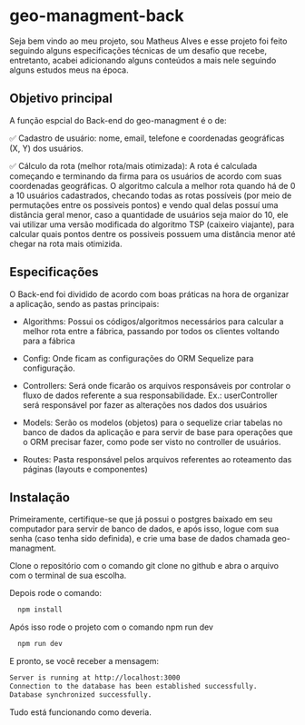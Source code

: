 
# geo-managment-back

Seja bem vindo ao meu projeto, sou Matheus Alves e esse projeto foi feito seguindo alguns especificações técnicas de um desafio que recebe, entretanto, acabei adicionando alguns conteúdos a mais nele seguindo alguns estudos meus na época.

## Objetivo principal

A função espcial do Back-end do geo-managment é o de:

✅ Cadastro de usuário: nome, email, telefone e coordenadas geográficas (X, Y) dos usuários.

✅ Cálculo da rota (melhor rota/mais otimizada): A rota é calculada começando e terminando da firma para os usuários de acordo com suas coordenadas geográficas. O algoritmo calcula a melhor rota quando há de 0 a 10 usuários cadastrados, checando todas as rotas possíveis (por meio de permutações entre os possiveis pontos) e vendo qual delas possuí uma distância geral menor, caso a quantidade de usuários seja maior do 10, ele vai utilizar uma versão modificada do algoritmo TSP (caixeiro viajante), para calcular quais pontos dentre os possiveis possuem uma distância menor até chegar na rota mais otimizida.

## Especificações

O Back-end foi dividido de acordo com boas práticas na hora de organizar a aplicação, sendo as pastas principais:

- Algorithms: Possui os códigos/algoritmos necessários para calcular a melhor rota entre a fábrica, passando por todos os clientes voltando para a fábrica

- Config: Onde ficam as configurações do ORM Sequelize para configuração.

- Controllers: Será onde ficarão os arquivos responsáveis por controlar o fluxo de dados referente a sua responsabilidade. Ex.: userController será responsável por fazer as alterações nos dados dos usuários

- Models: Serão os modelos (objetos) para o sequelize criar tabelas no banco de dados da aplicação e para servir de base para operações que o ORM precisar fazer, como pode ser visto no controller de usuários.

- Routes: Pasta responsável pelos arquivos referentes ao roteamento das páginas (layouts e componentes)

## Instalação

Primeiramente, certifique-se que já possui o postgres baixado em seu computador para servir de banco de dados, e após isso, logue com sua senha (caso tenha sido definida), e crie uma base de dados chamada geo-managment.

Clone o repositório com o comando git clone no github e abra o arquivo com o terminal de sua escolha.

Depois rode o comando:

```bash
  npm install
```

Após isso rode o projeto com o comando npm run dev

```bash
  npm run dev
```

E pronto, se você receber a mensagem:

```bash
Server is running at http://localhost:3000
Connection to the database has been established successfully.
Database synchronized successfully.
```

Tudo está funcionando como deveria.


